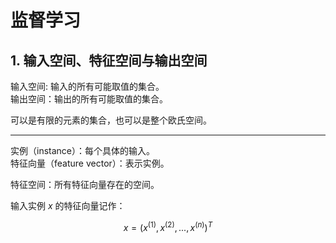 # 监督学习

## 1. 输入空间、特征空间与输出空间
输入空间: 输入的所有可能取值的集合。  
输出空间：输出的所有可能取值的集合。

可以是有限的元素的集合，也可以是整个欧氏空间。

---

实例（instance）：每个具体的输入。  
特征向量（feature vector）：表示实例。  

特征空间：所有特征向量存在的空间。

输入实例 $`x`$ 的特征向量记作：

```math
x=(x^{(1)}, x^{(2)},{...}, x^{(n)})^T
```







